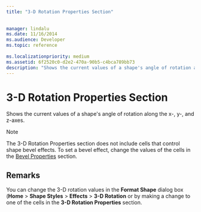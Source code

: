 ```yaml
---
title: "3-D Rotation Properties Section"
 
 
manager: lindalu
ms.date: 11/16/2014
ms.audience: Developer
ms.topic: reference
 
ms.localizationpriority: medium
ms.assetid: 6f2520c0-d2e2-470a-90b5-c4bca789bb73
description: "Shows the current values of a shape's angle of rotation along the x-, y-, and z-axes."
---
```


# 3-D Rotation Properties Section

Shows the current values of a shape's angle of rotation along the x-, y-, and z-axes.
  
> [!NOTE]
> The 3-D Rotation Properties section does not include cells that control shape bevel effects. To set a bevel effect, change the values of the cells in the [Bevel Properties](bevel-properties-section.md) section. 
  
## Remarks

You can change the 3-D rotation values in the **Format Shape** dialog box (**Home** > **Shape Styles** > **Effects** > **3-D Rotation** or by making a change to one of the cells in the **3-D Rotation Properties** section. 
  

